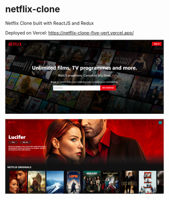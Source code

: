 # netflix-clone
Netflix Clone built with ReactJS and Redux

Deployed on Vercel: https://netflix-clone-five-vert.vercel.app/

![](img/netflix-clone1.png)

![](img/netflix-clone2.png)



